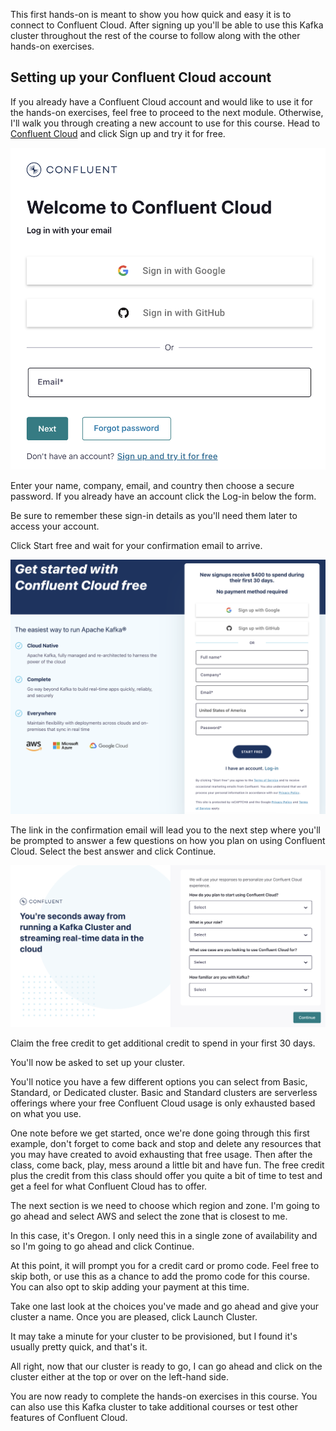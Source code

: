 This first hands-on is meant to show you how quick and easy it is to connect to Confluent Cloud. After signing up you'll be able to use this Kafka cluster throughout the rest of the course to follow along with the other hands-on exercises.

## Setting up your Confluent Cloud account
If you already have a Confluent Cloud account and would like to use it for the hands-on exercises, feel free to proceed to the next module.  Otherwise, I'll walk you through creating a new account to use for this course. Head to [Confluent Cloud](https://confluent.cloud) and click Sign up and try it for free. 

![Sign up for Confluent Cloud](../images/cloud_signup.png)


Enter your name, company, email, and country then choose a secure password. If you already have an account click the Log-in below the form.

Be sure to remember these sign-in details as you'll need them later to access your account.

Click Start free and wait for your confirmation email to arrive.

![User details for signup](../images/user_details.png)

The link in the confirmation email will lead you to the next step where you'll be prompted to answer a few questions on how you plan on using Confluent Cloud. Select the best answer and click Continue.

![New questions on how you will use Confluent Cloud](../images/new_questions.png)

Claim the free credit to get additional credit to spend in your first 30 days. 

You'll now be asked to set up your cluster.

You'll notice you have a few different options you can select from Basic, Standard, or Dedicated cluster. Basic and Standard clusters are serverless offerings where your free Confluent Cloud usage is only exhausted based on what you use.

One note before we get started, once we're done going through this first example, don't forget to come back and stop and delete any resources that you may have created to avoid exhausting that free usage. Then after the class, come back, play, mess around a little bit and have fun. The free credit plus the credit from this class should offer you quite a bit of time to test and get a feel for what Confluent Cloud has to offer.

The next section is we need to choose which region and zone. I'm going to go ahead and select AWS and select the zone that is closest to me. 

In this case, it's Oregon. I only need this in a single zone of availability and so I'm going to go ahead and click Continue.

At this point, it will prompt you for a credit card or promo code. Feel free to skip both, or use this as a chance to add the promo code for this course. You can also opt to skip adding your payment at this time.

Take one last look at the choices you've made and go ahead and give your cluster a name. Once you are pleased, click Launch Cluster.

It may take a minute for your cluster to be provisioned, but I found it's usually pretty quick, and that's it.

All right, now that our cluster is ready to go, I can go ahead and click on the cluster either at the top or over on the left-hand side. 

You are now ready to complete the hands-on exercises in this course. You can also use this Kafka cluster to take additional courses or test other features of Confluent Cloud. 
